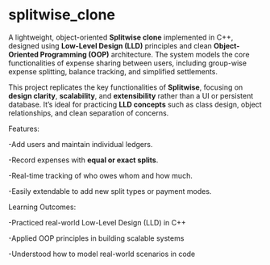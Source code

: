 # splitwise_clone

A lightweight, object-oriented **Splitwise clone** implemented in C++, designed using **Low-Level Design (LLD)** principles and clean **Object-Oriented Programming (OOP)** architecture. The system models the core functionalities of expense sharing between users, including group-wise expense splitting, balance tracking, and simplified settlements.

This project replicates the key functionalities of **Splitwise**, focusing on **design clarity**, **scalability**, and **extensibility** rather than a UI or persistent database. It’s ideal for practicing **LLD concepts** such as class design, object relationships, and clean separation of concerns.

Features:

-Add users and maintain individual ledgers.

-Record expenses with **equal or exact splits**.

-Real-time tracking of who owes whom and how much.

-Easily extendable to add new split types or payment modes.


Learning Outcomes:

-Practiced real-world Low-Level Design (LLD) in C++

-Applied OOP principles in building scalable systems

-Understood how to model real-world scenarios in code
